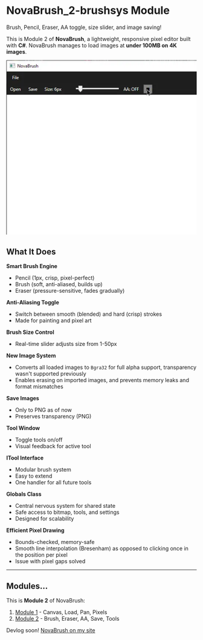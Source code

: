 # NovaBrush_2-brushsys Module
Brush, Pencil, Eraser, AA toggle, size slider, and image saving!

This is Module 2 of **NovaBrush**, a lightweight, responsive pixel editor built with **C#**.
NovaBrush manages to load images at **under 100MB on 4K images**.

<img src="https://github.com/eduardodias2002/eduardodias2002.github.io/blob/main/img/testpix.webp">

## What It Does

**Smart Brush Engine**  
- Pencil (1px, crisp, pixel-perfect)  
- Brush (soft, anti-aliased, builds up)  
- Eraser (pressure-sensitive, fades gradually)  

**Anti-Aliasing Toggle**  
- Switch between smooth (blended) and hard (crisp) strokes  
- Made for painting and pixel art 

**Brush Size Control**  
- Real-time slider adjusts size from 1-50px

**New Image System**  
- Converts all loaded images to `Bgra32` for full alpha support, transparency wasn't supported previously
- Enables erasing on imported images, and prevents memory leaks and format mismatches  

**Save Images**  
- Only to PNG as of now
- Preserves transparency (PNG)  

**Tool Window**  
- Toggle tools on/off  
- Visual feedback for active tool  

**ITool Interface**  
- Modular brush system  
- Easy to extend
- One handler for all future tools

**Globals Class**  
- Central nervous system for shared state  
- Safe access to bitmap, tools, and settings  
- Designed for scalability  

**Efficient Pixel Drawing**  
- Bounds-checked, memory-safe  
- Smooth line interpolation (Bresenham) as opposed to clicking once in the position per pixel
- Issue with pixel gaps solved

---

## Modules...
This is **Module 2** of NovaBrush:
1. [Module 1](https://github.com/eduardodias2002/NovaBrush_1-pixel-array/) - Canvas, Load, Pan, Pixels  
2. [Module 2](https://github.com/eduardodias2002/NovaBrush_2-brushsys) - Brush, Eraser, AA, Save, Tools  

Devlog soon! [NovaBrush on my site](eduardodias2002.github.io)

